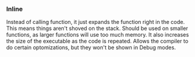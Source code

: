 ### Inline 
Instead of calling function, it just expands the function right in the code. This means things aren't shoved on the stack. Should be used on smaller functions, as larger functions will use too much memory. It also increases the size of the executable as the code is repeated. Allows the compiler to do certain optomizations, but they won't be shown in Debug modes.